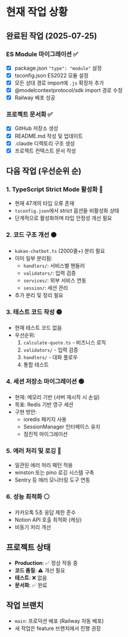 # 현재 작업 상황

## 완료된 작업 (2025-07-25)

### ES Module 마이그레이션 ✅
- [x] package.json `"type": "module"` 설정
- [x] tsconfig.json ES2022 모듈 설정
- [x] 모든 상대 경로 import에 `.js` 확장자 추가
- [x] @modelcontextprotocol/sdk import 경로 수정
- [x] Railway 배포 성공

### 프로젝트 문서화 ✅
- [x] GitHub 저장소 생성
- [x] README.md 작성 및 업데이트
- [x] .claude 디렉토리 구조 생성
- [x] 프로젝트 컨텍스트 문서 작성

## 다음 작업 (우선순위 순)

### 1. TypeScript Strict Mode 활성화 🔴
- 현재 47개의 타입 오류 존재
- `tsconfig.json`에서 strict 옵션들 비활성화 상태
- 단계적으로 활성화하며 타입 안정성 개선 필요

### 2. 코드 구조 개선 🟠
- `kakao-chatbot.ts` (2000줄+) 분리 필요
- 이미 일부 분리됨:
  - `handlers/`: 서비스별 핸들러
  - `validators/`: 입력 검증
  - `services/`: 외부 서비스 연동
  - `session/`: 세션 관리
- 추가 분리 및 정리 필요

### 3. 테스트 코드 작성 🟡
- 현재 테스트 코드 없음
- 우선순위:
  1. `calculate-quote.ts` - 비즈니스 로직
  2. `validators/` - 입력 검증
  3. `handlers/` - 대화 플로우
  4. 통합 테스트

### 4. 세션 저장소 마이그레이션 🟢
- 현재: 메모리 기반 (서버 재시작 시 손실)
- 목표: Redis 기반 영구 세션
- 구현 방안:
  - ioredis 패키지 사용
  - SessionManager 인터페이스 유지
  - 점진적 마이그레이션

### 5. 에러 처리 및 로깅 🔵
- 일관된 에러 처리 패턴 적용
- winston 또는 pino 로깅 시스템 구축
- Sentry 등 에러 모니터링 도구 연동

### 6. 성능 최적화 ⚪
- 카카오톡 5초 응답 제한 준수
- Notion API 호출 최적화 (캐싱)
- 비동기 처리 개선

## 프로젝트 상태
- **Production**: ✅ 정상 작동 중
- **코드 품질**: ⚠️ 개선 필요
- **테스트**: ❌ 없음
- **문서화**: ✅ 완료

## 작업 브랜치
- `main`: 프로덕션 배포 (Railway 자동 배포)
- 새 작업은 feature 브랜치에서 진행 권장
